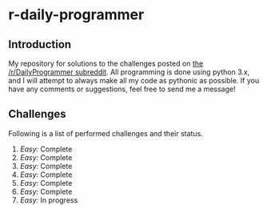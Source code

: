 # r-daily-programmer

## Introduction

My repository for solutions to the challenges posted on [the /r/DailyProgrammer subreddit](http://www.reddit.com/r/DailyProgrammer).
All programming is done using python 3.x, and I will attempt to always make all my code as pythonic as
possible. If you have any comments or suggestions, feel free to send me a message!

## Challenges

Following is a list of performed challenges and their status.

1. *Easy:* Complete
2. *Easy:* Complete
3. *Easy:* Complete
4. *Easy:* Complete
5. *Easy:* Complete
6. *Easy:* Complete
7. *Easy:* In progress
